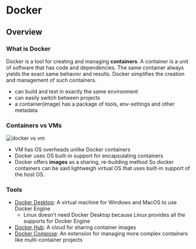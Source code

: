 # Docker

## Overview
### What is Docker 
Docker is a tool for creating and managing **containers**. A container is a unit of software that has code and dependencies. The same container always yields the exact same behavior and results. Docker simplifies the creation and management of such containers.
- can build and test in exactly the same environment
- can easily switch between projects
- a container(image) has a package of tools, env-settings and other metadata

### Containers vs VMs
![docker vs vm](https://i.imgur.com/Rr7enwF.jpg)  
- VM has OS overheads unlike Docker containers
- Docker uses OS built-in support for encapsulating containers
- Docker offers **images** as a sharing, re-building method
So docker containers can be said lightweigh virtual OS that uses built-in support of the host OS.

### Tools
- [Docker Desktop](https://docs.docker.com/desktop/): A virtual machine for Windows and MacOS to use Docker Engine
  - Linux doesn't need Docker Desktop because Linux provides all the supports for Docker Engine
- [Docker Hub](https://docs.docker.com/docker-hub/): A cloud for sharing container images
- [Docker Compose](https://docs.docker.com/compose/): An extension for managing more complex containers like multi-container projects